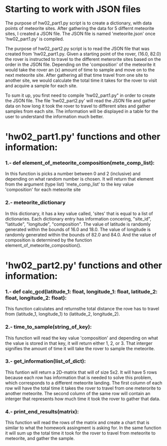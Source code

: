 # Starting to work with JSON files

   The purpose of hw02_part1.py script is to create a dictionary, with data points of meteorite sites. 
   After gathering the data for 5 differnt meteorite sites, I created a JSON file. The JSON file is named
   'meteorite.json' once 'hw02_part1.py' is compiled.

   The purpose of hw02_part2.py script is to read the JSON file that was created from 'hw02_part1.py.
   Given a starting point of the rover, (16.0, 82.0) the rover is instructed to travel to the different 
   meterorite sites based on the order in the JSON file. Depending on the 'composition' of the meteorite
   it would take the rover an (x) amount of time to sample and move on to the next meteorite site. After
   gathering all that time travel from one site to another site, we would calculate the total time it 
   takes for the rover to visit and acquire a sample for each site. 

   To sum it up, you first need to compile 'hw02_part1.py" in order to create the JSON file. The file
   'hw02_part2.py' will read the JSON file and gather data on how long it took the rover to travel to 
   different sites and gather samples from each site. The information will be displayed in a table for 
   the user to understand the information much better.


# 'hw02_part1.py' functions and other information:
### 1.- def element_of_meteorite_composition(mete_comp_list):
In this function is picks a number between 0 and 2 (inclusive) and depending on what random number is chosen. It will return that element from the argument (type list) 'mete_comp_list' to the key value 'composition' for each meteorite site
### 2.- meteorite_dictionary
In this dictionary, it has a key value called, 'sites' that is equal to a list of dictionaries. Each dictionary entry has information concering, "site_id", "latitude", "longitude", "composition". The value of latitude is randomly generated within the bounds of 16.0 and 18.0. The value of longitude is randomly generated within the bounds of 82.0 and 84.0. And the value of composition is determined by the function element_of_meteorite_composition().
# 'hw02_part2.py' functions and other information:
### 1.- def calc_gcd(latitude_1: float, longitude_1: float, latitude_2: float, longitude_2: float):
This function calculates and returnsthe total distance the rove has to travel from (latitude_1, longitude_1) to (latitude_2, longitude_2).
### 2.- time_to_sample(string_of_key):
This function will read the key value 'composition' and depending on what the value is stored in that key, it will return either 1, 2, or 3. That interger signifies the amount of time it will    take the rover to sample the meteorite.
### 3.- get_information(list_of_dict):
This funtion will return a 2D-matrix that will of size 5x2. It will have 5 rows because each row has information that is needed to solve this problem, which corresponds to a different meteorite    landing. The first column of each row will have the total time it takes the rover to travel from one meterorite to another meteorite. The second column of the same row will contain an interger that represents how much time it took the rover to gather that data.
### 4.- print_end_results(matrix):
This function will read the rows of the matrix and create a chart that is similar to what the homework assingment is asking for. In the same function it will sum up the total time it took for the rover to travel from meteorite to meteorite, and gather the sample.

